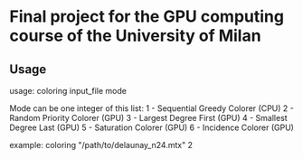 # Final project for the GPU computing course of the University of Milan

## Usage
usage: coloring input_file mode

Mode can be one integer of this list:
1 - Sequential Greedy Colorer (CPU)
2 - Random Priority Colorer (GPU)
3 - Largest Degree First	(GPU)
4 - Smallest Degree Last	(GPU)
5 - Saturation Colorer		(GPU)
6 - Incidence Colorer		(GPU)
						
example: coloring "/path/to/delaunay_n24.mtx" 2
